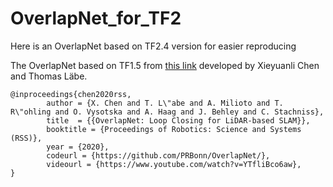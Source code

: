 # OverlapNet_for_TF2
Here is an OverlapNet based on TF2.4 version for easier reproducing


The OverlapNet based on TF1.5 from [this link](https://github.com/PRBonn/OverlapNet.git) developed by Xieyuanli Chen and Thomas Läbe.

    
	@inproceedings{chen2020rss, 
			author = {X. Chen and T. L\"abe and A. Milioto and T. R\"ohling and O. Vysotska and A. Haag and J. Behley and C. Stachniss},
			title  = {{OverlapNet: Loop Closing for LiDAR-based SLAM}},
			booktitle = {Proceedings of Robotics: Science and Systems (RSS)},
			year = {2020},
			codeurl = {https://github.com/PRBonn/OverlapNet/},
			videourl = {https://www.youtube.com/watch?v=YTfliBco6aw},
	}
